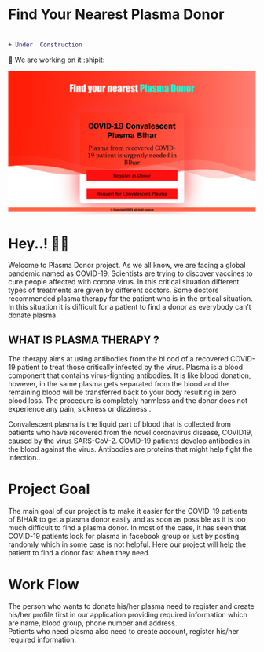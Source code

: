 # Find Your Nearest Plasma Donor

```diff 

+ Under  Construction

```
:two_men_holding_hands:
We are working on it :shipit:

![alt text](B1.jpg)
<h1>Hey..! 🧑‍⚕️ </h1>
<p>Welcome to Plasma Donor project. As we all know, we are facing a global pandemic named as COVID-19. Scientists are trying to discover vaccines to cure people affected with corona virus. In this critical situation different types of treatments are given by different doctors. Some doctors recommended plasma therapy for the patient who is in the critical situation. In this situation it is difficult for a patient to find a donor as everybody can’t donate plasma.</p>



<h2>WHAT IS PLASMA THERAPY ?</h2>
		<p>The therapy aims at using antibodies from the bl ood of a recovered COVID-19 patient to treat those critically infected by the virus. Plasma is a blood component that contains virus-fighting antibodies. It is like blood donation, however, in the same plasma gets separated from the blood and the remaining blood will be transferred back to your body resulting in zero blood loss. The procedure is completely harmless and the donor does not experience any pain, sickness or dizziness..</p>
		<p>Convalescent plasma is the liquid part of blood that is collected from patients who have recovered from the novel coronavirus disease, COVID19, caused by the virus SARS-CoV-2. COVID-19 patients develop antibodies in the blood against the virus. Antibodies are proteins that might help fight the infection..</p>



<h1>Project Goal</h1>

<p>The main goal of our project is to make it easier for the COVID-19 patients of BIHAR to get a plasma donor easily and as soon as possible as it is too much difficult to find a plasma donor. In most of the case, it has seen that COVID-19 patients look for plasma in facebook group or just by posting randomly which in some case is not helpful. Here our project will help the patient to find a donor fast when they need.</p>

<h1>Work Flow</h1>

<p>The person who wants to donate his/her plasma need to register and create his/her profile first in our application providing required information which are name, blood group, phone number and address.<br>
Patients who need plasma also need to create account, register his/her required information.</p>
